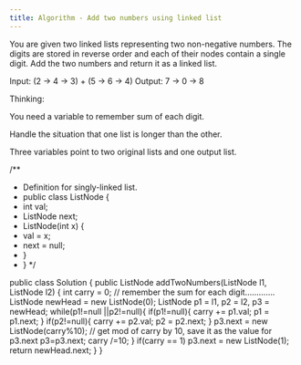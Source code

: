 ```yaml
---
title: Algorithm - Add two numbers using linked list
---
```


You are given two linked lists representing two non-negative numbers. The digits are stored in reverse order and each of their nodes contain a single digit. Add the two numbers and return it as a linked list.

Input: (2 -> 4 -> 3) + (5 -> 6 -> 4)
Output: 7 -> 0 -> 8

Thinking:

You need a variable to remember sum of each digit.

Handle the situation that one list is longer than the other.

Three variables point to two original lists and one output list.

/**
* Definition for singly-linked list.
* public class ListNode {
* int val;
* ListNode next;
* ListNode(int x) {
* val = x;
* next = null;
* }
* }
*/

public class Solution {
    public ListNode addTwoNumbers(ListNode l1, ListNode l2) {
        int carry = 0;  // remember the sum for each digit………….
        ListNode newHead = new ListNode(0);
        ListNode p1 = l1, p2 = l2, p3 = newHead;
        while(p1!=null ||p2!=null){
            if(p1!=null){
                carry += p1.val;
                p1 = p1.next;
            }
            if(p2!=null){
                carry += p2.val;
                p2 = p2.next;
            }
            p3.next = new ListNode(carry%10);  // get mod of carry by 10, save it as the value for p3.next
            p3=p3.next;
            carry /=10;
        }
        if(carry == 1)
            p3.next = new ListNode(1);
        return newHead.next;
    }
}

